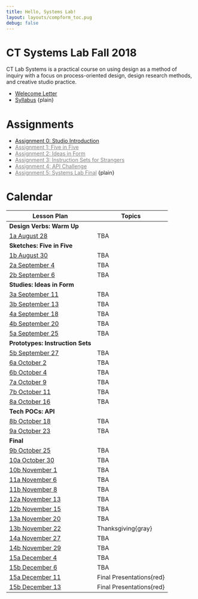 ```yaml
---
title: Hello, Systems Lab!
layout: layouts/compform_toc.pug
debug: false
---
```


<!-- <script src="https://cdnjs.cloudflare.com/ajax/libs/p5.js/0.5.16/p5.min.js"></script>
<script src="./index_mess.js"></script> -->

<style>
ul.plain {
 margin: 0;
 padding: 0;
 list-style: none;
}
</style>

# CT Systems Lab Fall 2018

<div class="col-6 col-md-6 overview top">
CT Lab Systems is a practical course on using design as a method of inquiry with a focus on process-oriented design, design research methods, and creative studio practice.
</div>

- [Welecome Letter](./welcome_letter.html)
- [Syllabus](./syllabus.html)
{plain}

# Assignments

- [Assignment 0: Studio Introduction](assignment_introduction.html)
- [Assignment 1: Five in Five](#)
- [Assignment 2: Ideas in Form](#)
- [Assignment 3: Instruction Sets for Strangers](#)
- [Assignment 4: API Challenge](#)
- [Assignment 5: Systems Lab Final](#)
{plain}


# Calendar


| Lesson Plan                              | Topics             |
| ---------------------------------------- | ------------------ |
| **Design Verbs: Warm Up**                              | &nbsp;             |
| [1a August 28](lesson_plans/aug_28.html) | TBA                |
| **Sketches: Five in Five**               | &nbsp;             |
| [1b August 30](lesson_plans/aug_30.html) | TBA                |
| [2a September 4](lesson_plans/.html)     | TBA                |
| [2b September 6](lesson_plans/.html)     | TBA                |
| **Studies: Ideas in Form**               | &nbsp;             |
| [3a September 11](lesson_plans/.html)    | TBA                |
| [3b September 13](lesson_plans/.html)    | TBA                |
| [4a September 18](lesson_plans/.html)    | TBA                |
| [4b September 20](lesson_plans/.html)    | TBA                |
| [5a September 25](lesson_plans/.html)    | TBA                |
| **Prototypes: Instruction Sets**         | &nbsp;             |
| [5b September 27](lesson_plans/.html)    | TBA                |
| [6a October 2](lesson_plans/.html)       | TBA                |
| [6b October 4](lesson_plans/.html)       | TBA                |
| [7a October 9](lesson_plans/.html)       | TBA                |
| [7b October 11](lesson_plans/.html)      | TBA                |
| [8a October 16](lesson_plans/.html)      | TBA                |
| **Tech POCs: API**                            | &nbsp;             |
| [8b October 18](lesson_plans/.html)      | TBA                |
| [9a October 23](lesson_plans/.html)      | TBA                |
| **Final**                                | &nbsp;             |
| [9b October 25](lesson_plans/.html)      | TBA                |
| [10a October 30](lesson_plans/.html)     | TBA                |
| [10b November 1](lesson_plans/.html)     | TBA                |
| [11a November 6](lesson_plans/.html)     | TBA                |
| [11b November 8](lesson_plans/.html)     | TBA                |
| [12a November 13](lesson_plans/.html)    | TBA                |
| [12b November 15](lesson_plans/.html)    | TBA                |
| [13a November 20](lesson_plans/.html)    | TBA                |
| [13b November 22](lesson_plans/.html)    | Thanksgiving{gray} |
| [14a November 27](lesson_plans/.html)    | TBA                |
| [14b November 29](lesson_plans/.html)    | TBA                |
| [15a December 4](lesson_plans/.html)     | TBA                |
| [15b December 6](lesson_plans/.html)     | TBA                |
| [15a December 11](lesson_plans/.html)    | Final Presentations{red}        |
| [15b December 13](lesson_plans/.html)    | Final Presentations{red}        |

<style>

    .top {
        padding: 0;
        font-size: 14px;
    }

    .table th:first-child {
        /* border: 1px solid red; */
        width: 35%;

    }


    td a[href="#"] {
        color: black;
    }

    .table td,
    .table th {
        padding-left: 0px;;
    }

    .table thead {
        /* display: none; */
    }

    .gray {
        color: #AAA;
    }

    .red {
        color: #F00;
    }

    a[href="#"] {
        color: gray;
    }

</style>